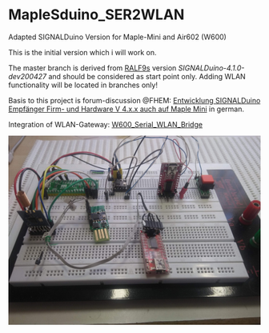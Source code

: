 # MapleSduino_SER2WLAN
Adapted SIGNALDuino Version for Maple-Mini and Air602 (W600)  


This is the initial version which i will work on.

The master branch is derived from [RALF9s](https://github.com/Ralf9/SIGNALDuino/tree/dev-r41x_cc1101) version *SIGNALDuino-4.1.0-dev200427* and should be considered as start point only. Adding WLAN functionality will be located in branches only! 

Basis to this project is forum-discussion  @FHEM: [Entwicklung SIGNALDuino Empfänger Firm- und Hardware V 4.x.x auch auf Maple Mini](https://forum.fhem.de/index.php/topic,106278.0.html) 
in german.

Integration of WLAN-Gateway: [W600_Serial_WLAN_Bridge](https://github.com/juergs/W600_Tcp_To_Serial_Bridge)


<img src="https://github.com/juergs/MapleSduino_SER2WLAN/blob/master/pictures/MapleSDuino_SerToWLAN.jpg" alt="breadboard-prototype" style="width:800px;"/>
